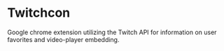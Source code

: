 # Twitchcon

Google chrome extension utilizing the Twitch API for information on user favorites and video-player embedding.
